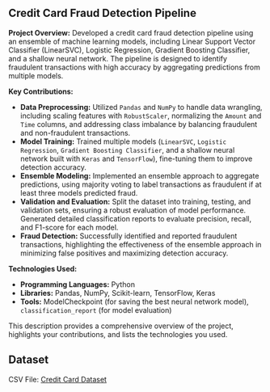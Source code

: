 ## Credit Card Fraud Detection Pipeline

**Project Overview:**
Developed a credit card fraud detection pipeline using an ensemble of machine learning models, including Linear Support Vector Classifier (LinearSVC), Logistic Regression, Gradient Boosting Classifier, and a shallow neural network. The pipeline is designed to identify fraudulent transactions with high accuracy by aggregating predictions from multiple models.

**Key Contributions:**
- **Data Preprocessing:** Utilized `Pandas` and `NumPy` to handle data wrangling, including scaling features with `RobustScaler`, normalizing the `Amount` and `Time` columns, and addressing class imbalance by balancing fraudulent and non-fraudulent transactions.
- **Model Training:** Trained multiple models (`LinearSVC`, `Logistic Regression`, `Gradient Boosting Classifier`, and a shallow neural network built with `Keras` and `TensorFlow`), fine-tuning them to improve detection accuracy.
- **Ensemble Modeling:** Implemented an ensemble approach to aggregate predictions, using majority voting to label transactions as fraudulent if at least three models predicted fraud.
- **Validation and Evaluation:** Split the dataset into training, testing, and validation sets, ensuring a robust evaluation of model performance. Generated detailed classification reports to evaluate precision, recall, and F1-score for each model.
- **Fraud Detection:** Successfully identified and reported fraudulent transactions, highlighting the effectiveness of the ensemble approach in minimizing false positives and maximizing detection accuracy.

**Technologies Used:**
- **Programming Languages:** Python
- **Libraries:** Pandas, NumPy, Scikit-learn, TensorFlow, Keras
- **Tools:** ModelCheckpoint (for saving the best neural network model), `classification_report` (for model evaluation)

This description provides a comprehensive overview of the project, highlights your contributions, and lists the technologies you used.
## Dataset
CSV File: [Credit Card Dataset](https://www.kaggle.com/datasets/mlg-ulb/creditcardfraud?select=creditcard.csv)
